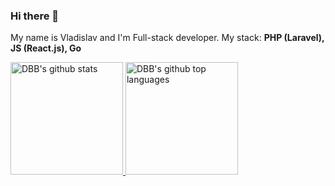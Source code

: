 ### Hi there 👋 
My name is Vladislav and I'm Full-stack developer.
My stack:
<b>PHP (Laravel), JS (React.js), Go</b>

<a href="https://github.com/dbbgroup">
  <img height="180em" src="https://github-readme-stats.vercel.app/api?username=dbbgroup&show_icons=true&theme=vue&count_private=true" alt="DBB's github stats" />
  <img height="180em" src="https://github-readme-stats.vercel.app/api/top-langs/?username=dbbgroup&theme=vue" alt="DBB's github top languages" />
</a>